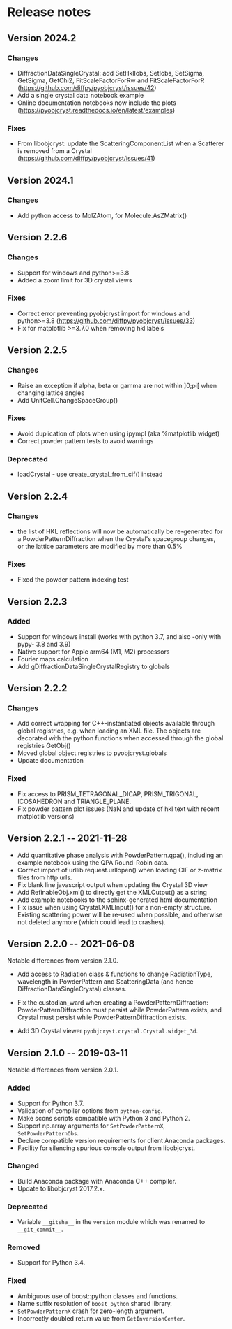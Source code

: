 # Release notes

## Version 2024.2

### Changes

- DiffractionDataSingleCrystal: add SetHklIobs, SetIobs, SetSigma, GetSigma,
  GetChi2, FitScaleFactorForRw and FitScaleFactorForR
  (https://github.com/diffpy/pyobjcryst/issues/42)
- Add a single crystal data notebook example
- Online documentation notebooks now include the plots
  (https://pyobjcryst.readthedocs.io/en/latest/examples)

### Fixes

- From libobjcryst: update the ScatteringComponentList when a Scatterer is removed
  from a Crystal (https://github.com/diffpy/pyobjcryst/issues/41)

## Version 2024.1

### Changes

- Add python access to MolZAtom, for Molecule.AsZMatrix()

## Version 2.2.6

### Changes

- Support for windows and python>=3.8
- Added a zoom limit for 3D crystal views

### Fixes

- Correct error preventing pyobjcryst import for windows and python>=3.8
  (https://github.com/diffpy/pyobjcryst/issues/33)
- Fix for matplotlib >=3.7.0 when removing hkl labels

## Version 2.2.5

### Changes

- Raise an exception if alpha, beta or gamma are not within ]0;pi[ when
  changing lattice angles
- Add UnitCell.ChangeSpaceGroup()

### Fixes

- Avoid duplication of plots when using ipympl (aka %matplotlib widget)
- Correct powder pattern tests to avoid warnings

### Deprecated

- loadCrystal - use create_crystal_from_cif() instead

## Version 2.2.4

### Changes

- the list of HKL reflections will now be automatically be re-generated
  for a PowderPatternDiffraction when the Crystal's spacegroup changes,  
  or the lattice parameters are modified by more than 0.5%

### Fixes

- Fixed the powder pattern indexing test

## Version 2.2.3

### Added

- Support for windows install (works with python 3.7, and
  also -only with pypy- 3.8 and 3.9)
- Native support for Apple arm64 (M1, M2) processors
- Fourier maps calculation
- Add gDiffractionDataSingleCrystalRegistry to globals

## Version 2.2.2

### Changes

- Add correct wrapping for C++-instantiated objects available through global
  registries, e.g. when loading an XML file. The objects are decorated with
  the python functions when accessed through the global registries GetObj()
- Moved global object registries to pyobjcryst.globals
- Update documentation

### Fixed

- Fix access to PRISM_TETRAGONAL_DICAP, PRISM_TRIGONAL,
  ICOSAHEDRON and TRIANGLE_PLANE.
- Fix powder pattern plot issues (NaN and update of hkl text with recent
  matplotlib versions)

## Version 2.2.1 -- 2021-11-28

- Add quantitative phase analysis with PowderPattern.qpa(), including
  an example notebook using the QPA Round-Robin data.
- Correct import of urllib.request.urllopen() when loading CIF or z-matrix
  files from http urls.
- Fix blank line javascript output when updating the Crystal 3D view
- Add RefinableObj.xml() to directly get the XMLOutput() as a string
- Add example notebooks to the sphinx-generated html documentation
- Fix issue when using Crystal.XMLInput() for a non-empty structure.
  Existing scattering power will be re-used when possible, and otherwise
  not deleted anymore (which could lead to crashes).

## Version 2.2.0 -- 2021-06-08

Notable differences from version 2.1.0.

- Add access to Radiation class & functions to change RadiationType,
  wavelength in PowderPattern and ScatteringData (and hence
  DiffractionDataSingleCrystal) classes.

- Fix the custodian_ward when creating a PowderPatternDiffraction:
  PowderPatternDiffraction must persist while PowderPattern exists, and
  Crystal must persist while PowderPatternDiffraction exists.

- Add 3D Crystal viewer `pyobjcryst.crystal.Crystal.widget_3d`.

## Version 2.1.0 -- 2019-03-11

Notable differences from version 2.0.1.

### Added

- Support for Python 3.7.
- Validation of compiler options from `python-config`.
- Make scons scripts compatible with Python 3 and Python 2.
- Support np.array arguments for `SetPowderPatternX`, `SetPowderPatternObs`.
- Declare compatible version requirements for client Anaconda packages.
- Facility for silencing spurious console output from libobjcryst.

### Changed

- Build Anaconda package with Anaconda C++ compiler.
- Update to libobjcryst 2017.2.x.

### Deprecated

- Variable `__gitsha__` in the `version` module which was renamed
  to `__git_commit__`.

### Removed

- Support for Python 3.4.

### Fixed

- Ambiguous use of boost::python classes and functions.
- Name suffix resolution of `boost_python` shared library.
- `SetPowderPatternX` crash for zero-length argument.
- Incorrectly doubled return value from `GetInversionCenter`.
